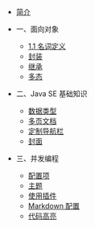 * [简介](index/introduction.md)
* 一、面向对象
  * [1.1 名词定义](index/设计文档/接口文档.md)
  * [封装](index/设计文档/数据库设计.md)
  * [继承](index/设计文档/数据库设计.md)
  * [多态](index/设计文档/数据库设计.md)
  
* 二、Java SE 基础知识
  * [数据类型](index/quickstart.md)
  * [多页文档](index/more-pages.md)
  * [定制导航栏](index/custom-navbar.md)
  * [封面](index/cover.md)


* 三、并发编程
  * [配置项](index/configuration.md)
  * [主题](index/themes.md)
  * [使用插件](index/plugins.md)
  * [Markdown 配置](index/markdown.md)
  * [代码高亮](index/language-highlight.md)